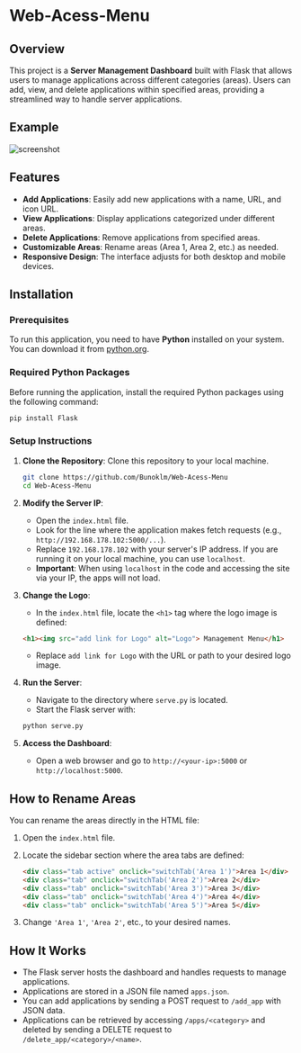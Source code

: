 # Web-Acess-Menu 

## Overview

This project is a **Server Management Dashboard** built with Flask that allows users to manage applications across different categories (areas). Users can add, view, and delete applications within specified areas, providing a streamlined way to handle server applications.

## Example
![screenshot](https://github.com/user-attachments/assets/d687347d-f128-4d24-ab8e-a9cafcd2d586)

## Features

- **Add Applications**: Easily add new applications with a name, URL, and icon URL.
- **View Applications**: Display applications categorized under different areas.
- **Delete Applications**: Remove applications from specified areas.
- **Customizable Areas**: Rename areas (Area 1, Area 2, etc.) as needed.
- **Responsive Design**: The interface adjusts for both desktop and mobile devices.

## Installation

### Prerequisites

To run this application, you need to have **Python** installed on your system. You can download it from [python.org](https://www.python.org/downloads/).

### Required Python Packages

Before running the application, install the required Python packages using the following command:

```bash
pip install Flask
```

### Setup Instructions

1. **Clone the Repository**: Clone this repository to your local machine.

   ```bash
   git clone https://github.com/Bunoklm/Web-Acess-Menu
   cd Web-Acess-Menu
   ```

2. **Modify the Server IP**:
   - Open the `index.html` file.
   - Look for the line where the application makes fetch requests (e.g., `http://192.168.178.102:5000/...`).
   - Replace `192.168.178.102` with your server's IP address. If you are running it on your local machine, you can use `localhost`.
   - **Important**: When using `localhost` in the code and accessing the site via your IP, the apps will not load.

3. **Change the Logo**:
   - In the `index.html` file, locate the `<h1>` tag where the logo image is defined:

   ```html
   <h1><img src="add link for Logo" alt="Logo"> Management Menu</h1>
   ```

   - Replace `add link for Logo` with the URL or path to your desired logo image.

4. **Run the Server**:
   - Navigate to the directory where `serve.py` is located.
   - Start the Flask server with:

   ```bash
   python serve.py
   ```

5. **Access the Dashboard**:
   - Open a web browser and go to `http://<your-ip>:5000` or `http://localhost:5000`.

## How to Rename Areas

You can rename the areas directly in the HTML file:

1. Open the `index.html` file.
2. Locate the sidebar section where the area tabs are defined:

   ```html
   <div class="tab active" onclick="switchTab('Area 1')">Area 1</div>
   <div class="tab" onclick="switchTab('Area 2')">Area 2</div>
   <div class="tab" onclick="switchTab('Area 3')">Area 3</div>
   <div class="tab" onclick="switchTab('Area 4')">Area 4</div>
   <div class="tab" onclick="switchTab('Area 5')">Area 5</div>
   ```

3. Change `'Area 1'`, `'Area 2'`, etc., to your desired names.

## How It Works

- The Flask server hosts the dashboard and handles requests to manage applications.
- Applications are stored in a JSON file named `apps.json`.
- You can add applications by sending a POST request to `/add_app` with JSON data.
- Applications can be retrieved by accessing `/apps/<category>` and deleted by sending a DELETE request to `/delete_app/<category>/<name>`.

